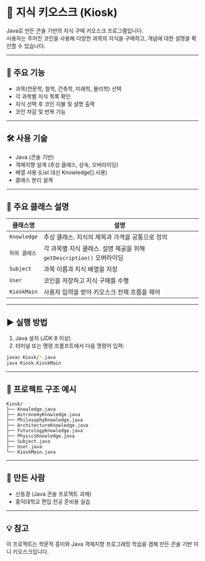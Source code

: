 # 🧠 지식 키오스크 (Kiosk)

Java로 만든 콘솔 기반의 지식 구매 키오스크 프로그램입니다.  
사용자는 주어진 코인을 사용해 다양한 과목의 지식을 구매하고, 개념에 대한 설명을 확인할 수 있습니다.

---

## 📌 주요 기능

- 과목(천문학, 철학, 건축학, 미래학, 물리학) 선택
- 각 과목별 지식 목록 확인
- 지식 선택 후 코인 지불 및 설명 출력
- 코인 차감 및 반복 기능

---

## 🛠 사용 기술

- Java (콘솔 기반)
- 객체지향 설계 (추상 클래스, 상속, 오버라이딩)
- 배열 사용 (List 대신 Knowledge[] 사용)
- 클래스 분리 설계

---

## 🧱 주요 클래스 설명

| 클래스명       | 설명 |
|----------------|------|
| `Knowledge`    | 추상 클래스. 지식의 제목과 가격을 공통으로 정의 |
| `하위 클래스`  | 각 과목별 지식 클래스. 설명 제공을 위해 `getDescription()` 오버라이딩 |
| `Subject`      | 과목 이름과 지식 배열을 저장 |
| `User`         | 코인을 저장하고 지식 구매를 수행 |
| `KioskMain`    | 사용자 입력을 받아 키오스크 전체 흐름을 제어 |

---

## ▶ 실행 방법

1. Java 설치 (JDK 8 이상)
2. 터미널 또는 명령 프롬프트에서 다음 명령어 입력:

```bash
javac Kiosk/*.java
java Kiosk.KioskMain
```

---

## 📂 프로젝트 구조 예시

```
Kiosk/
├── Knowledge.java
├── AstronomyKnowledge.java
├── PhilosophyKnowledge.java
├── ArchitectureKnowledge.java
├── FuturologyKnowledge.java
├── PhysicsKnowledge.java
├── Subject.java
├── User.java
└── KioskMain.java
```

---

## 👋 만든 사람

- 신동경 (Java 콘솔 프로젝트 과제)
- 홍익대학교 편입 전공 준비용 실습

---

## 💡 참고

이 프로젝트는 학문적 흥미와 Java 객체지향 프로그래밍 학습을 겸해 만든 콘솔 기반 미니 키오스크입니다.
